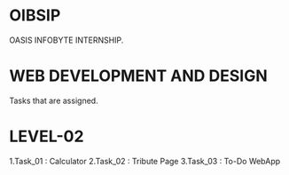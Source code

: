 # OIBSIP
OASIS INFOBYTE INTERNSHIP.
# WEB DEVELOPMENT AND DESIGN
Tasks that are assigned.
# LEVEL-02
1.Task_01 : Calculator
2.Task_02 : Tribute Page 
3.Task_03 : To-Do WebApp
